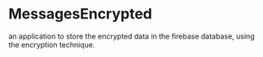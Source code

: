 # MessagesEncrypted
an application to store the encrypted data in the firebase database, using the encryption technique.
